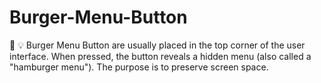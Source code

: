# Burger-Menu-Button
🍔 💡 Burger Menu Button are usually placed in the top corner of the user interface. When pressed, the button reveals a hidden menu (also called a "hamburger menu"). The purpose is to preserve screen space.
